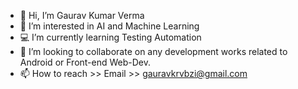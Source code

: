 - 👋 Hi, I’m Gaurav Kumar Verma
- 📗 I’m interested in AI and Machine Learning 
- 💻 I’m currently learning Testing Automation
- 💞️ I’m looking to collaborate on any development works related to Android or Front-end Web-Dev.
- 📫 How to reach >> Email >> gauravkrvbzi@gmail.com

<!---
GauravKrv/GauravKrv is a ✨ special ✨ repository because its `README.md` (this file) appears on your GitHub profile.
You can click the Preview link to take a look at your changes.
--->
